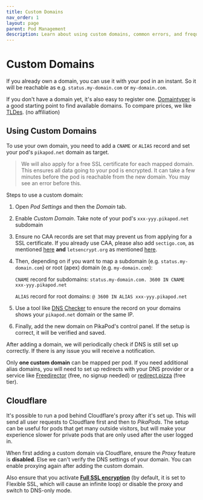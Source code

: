 ```yaml
---
title: Custom Domains
nav_order: 1
layout: page
parent: Pod Management
description: Learn about using custom domains, common errors, and frequently asked questions.
---
```


# Custom Domains

If you already own a domain, you can use it with your pod in an instant. So it will be reachable as e.g. `status.my-domain.com` or `my-domain.com`.

If you don't have a domain yet, it's also easy to register one. [Domaintyper](https://domaintyper.com/) is a good starting point to find available domains. To compare prices, we like [TLDes](https://tldes.com/cheapest-domains). (no affiliation)


## Using Custom Domains

To use your own domain, you need to add a `CNAME` or `ALIAS` record and set your pod's `pikapod.net` domain as target.

> We will also apply for a free SSL certificate for each mapped domain. This ensures all data going to your pod is encrypted. It can take a few minutes before the pod is reachable from the new domain. You may see an error before this.

Steps to use a custom domain:

1. Open _Pod Settings_ and then the _Domain_ tab.
2. Enable _Custom Domain_. Take note of your pod's `xxx-yyy.pikapod.net` subdomain
3. Ensure no CAA records are set that may prevent us from applying for a SSL certificate. If you already use CAA, please also add `sectigo.com`, as mentioned [here](https://zerossl.com/help/troubleshoot/caa-records/) **and** `letsencrypt.org` as mentioned [here](https://letsencrypt.org/docs/caa/).
4. Then, depending on if you want to map a subdomain (e.g. `status.my-domain.com`) or root (apex) domain (e.g. `my-domain.com`):

   `CNAME` record for subdomains: `status.my-domain.com. 3600 IN CNAME xxx-yyy.pikapod.net`

   `ALIAS` record for root domains: `@ 3600 IN ALIAS xxx-yyy.pikapod.net`

5. Use a tool like [DNS Checker](https://dnschecker.org/) to ensure the record on your domains shows your `pikapod.net` domain or the same IP.
6. Finally, add the new domain on PikaPod's control panel. If the setup is correct, it will be verified and saved.

After adding a domain, we will periodically check if DNS is still set up correctly. If there is any issue you will receive a notification.

Only **one custom domain** can be mapped per pod. If you need additional alias domains, you will need to set up redirects with your DNS provider or a service like [Freedirector](https://freedirector.io/lite) (free, no signup needed) or [redirect.pizza](https://redirect.pizza/) (free tier).


## Cloudflare

It's possible to run a pod behind Cloudflare's proxy after it's set up. This will send all user requests to Cloudflare first and then to *PikaPods*. The setup can be useful for pods that get many outside visitors, but will make your experience slower for private pods that are only used after the user logged in.

When first adding a custom domain via Cloudflare, ensure the *Proxy* feature is **disabled**. Else we can't verify the DNS settings of your domain. You can enable proxying again after adding the custom domain.

Also ensure that you activate [**Full SSL encryption**](https://developers.cloudflare.com/ssl/origin-configuration/ssl-modes/#available-encryption-modes) (by default, it is set to Flexible SSL, which will cause an infinite loop) or disable the proxy and switch to DNS-only mode.

